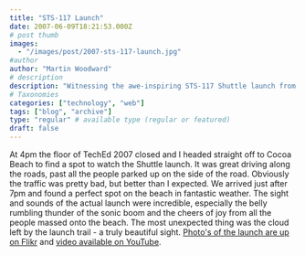 ```yaml
---
title: "STS-117 Launch"
date: 2007-06-09T18:21:53.000Z
# post thumb
images:
  - "/images/post/2007-sts-117-launch.jpg"
#author
author: "Martin Woodward"
# description
description: "Witnessing the awe-inspiring STS-117 Shuttle launch from Cocoa Beach, I captured unforgettable moments of joy and beauty amidst the crowd."
# Taxonomies
categories: ["technology", "web"]
tags: ["blog", "archive"]
type: "regular" # available type (regular or featured)
draft: false
---
```

[](http://www.woodwardweb.com/WindowsLiveWriter/STS117Launch_856A/shuttle_trail%5B10%5D.jpg) At 4pm the floor of TechEd 2007 closed and I headed straight off to Cocoa Beach to find a spot to watch the Shuttle launch.  It was great driving along the roads, past all the people parked up on the side of the road. Obviously the traffic was pretty bad, but better than I expected.  We arrived just after 7pm and found a perfect spot on the beach in fantastic weather.  The sight and sounds of the actual launch were incredible, especially the belly rumbling thunder of the sonic boom and the cheers of joy from all the people massed onto the beach.  The most unexpected thing was the cloud left by the launch trail - a truly beautiful sight.  [Photo's of the launch are up on Flikr](http://www.flickr.com/gp/58045305@N00/15SA37) and [video available on YouTube](http://www.youtube.com/v/DG015R-ee_k).